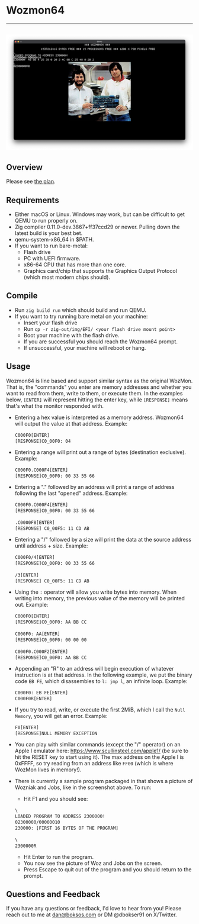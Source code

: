 # Wozmon64
---
![](img/wozandjobs.png)
---
## Overview
Please see [the plan](https://github.com/DanB91/Wozmon64/Plan.md).
## Requirements
- Either macOS or Linux. Windows may work, but can be difficult to get QEMU to run properly on.
- Zig compiler 0.11.0-dev.3867+ff37ccd29 or newer. Pulling down the latest build is your best bet.
- qemu-system-x86_64 in $PATH.
- If you want to run bare-metal:
    - Flash drive
    - PC with UEFI firmware.
    - x86-64 CPU that has more than one core.
    - Graphics card/chip that supports the Graphics Output Protocol (which most modern  chips should).

## Compile
- Run `zig build run` which should build and run QEMU.
- If you want to try running bare metal on your machine:
    - Insert your flash drive 
    - Run `cp -r zig-out/img/EFI/ <your flash drive mount point>`
    - Boot your machine with the flash drive.
    - If you are successful you should reach the Wozmon64 prompt.
    - If unsuccessful, your machine will reboot or hang.

## Usage
Wozmon64 is line based and support similar syntax as the original WozMon. That is, the "commands" you enter are memory addresses and whether you want to read from them, write to them, or execute them. In the examples below, `[ENTER]` will represent hitting the enter key, while `[RESPONSE]` means that's what the monitor responded with.

- Entering a hex value is interpreted as a memory address. Wozmon64 will output the value at that address. Example:

    ```
    C000F0[ENTER]
    [RESPONSE]C0_00F0: 04
    ```

- Entering a range will print out a range of bytes (destination exclusive). Example:

    ```
    C000F0.C000F4[ENTER]
    [RESPONSE]C0_00F0: 00 33 55 66
    ```

- Entering a "." followed by an address will print a range of address following the last "opened" address. Example:
    ```
    C000F0.C000F4[ENTER]
    [RESPONSE]C0_00F0: 00 33 55 66

    .C0000F8[ENTER]
   [RESPONSE] C0_00F5: 11 CD AB
    ```
- Entering a "/" followed by a size will print the data at the source address until address + size. Example:
    ```
    C000F0/4[ENTER]
    [RESPONSE]C0_00F0: 00 33 55 66

    /3[ENTER]
   [RESPONSE] C0_00F5: 11 CD AB
    ```

- Using the `:` operator will allow you write bytes into memory. When writing into memory, the previous value of the memory will be printed out.  Example:
    ```
    C000F0[ENTER]
    [RESPONSE]C0_00F0: AA BB CC

    C000F0: AA[ENTER]
    [RESPONSE]C0_00F0: 00 00 00

    C000F0.C000F2[ENTER]
    [RESPONSE]C0_00F0: AA BB CC
    ```

- Appending an "R" to an address will begin execution of whatever instruction is at that address. In the following example, we put the binary code `EB FE`, which disassembles to `l: jmp l`, an infinite loop. Example:

    ```
    C000F0: EB FE[ENTER]
    C000F0R[ENTER]
    ```

- If you try to read, write, or execute the first 2MiB, which I call the `Null Memory`, you will get an error. Example:
    ```
    F0[ENTER]
    [RESPONSE]NULL MEMORY EXCEPTION
    ```
- You can play with similar commands (except the "/" operator) on an Apple I emulator here: https://www.scullinsteel.com/apple1/ (be sure to hit the RESET key to start using it). The max address on the Apple I is 0xFFFF, so try reading from an address like `FF00` (which is where WozMon lives in memory!).

- There is currently a sample program packaged in that shows a picture of Wozniak and Jobs, like in the screenshot above.  To run:
    - Hit F1 and you should see:
    ```
    \
    LOADED PROGRAM TO ADDRESS 2300000!
    02300000/00000010
    230000: [FIRST 16 BYTES OF THE PROGRAM]

    \
    2300000R
    ```
    - Hit Enter to run the program.
    - You now see the picture of Woz and Jobs on the screen.
    - Press Escape to quit out of the program and you should return to the prompt.

## Questions and Feedback
If you have any questions or feedback, I'd love to hear from you! Please reach out to me at dan@boksos.com or DM @dbokser91 on X/Twitter.